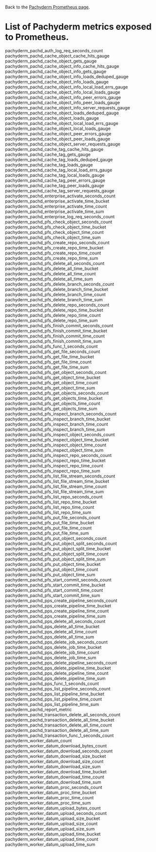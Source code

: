 Back to the [Pachyderm Prometheus page](../index).
# List of Pachyderm metrics exposed to Prometheus.

pachyderm_pachd_auth_log_req_seconds_count
pachyderm_pachd_cache_object_cache_hits_gauge
pachyderm_pachd_cache_object_gets_gauge
pachyderm_pachd_cache_object_info_cache_hits_gauge
pachyderm_pachd_cache_object_info_gets_gauge
pachyderm_pachd_cache_object_info_loads_deduped_gauge
pachyderm_pachd_cache_object_info_loads_gauge
pachyderm_pachd_cache_object_info_local_load_errs_gauge
pachyderm_pachd_cache_object_info_local_loads_gauge
pachyderm_pachd_cache_object_info_peer_errors_gauge
pachyderm_pachd_cache_object_info_peer_loads_gauge
pachyderm_pachd_cache_object_info_server_requests_gauge
pachyderm_pachd_cache_object_loads_deduped_gauge
pachyderm_pachd_cache_object_loads_gauge
pachyderm_pachd_cache_object_local_load_errs_gauge
pachyderm_pachd_cache_object_local_loads_gauge
pachyderm_pachd_cache_object_peer_errors_gauge
pachyderm_pachd_cache_object_peer_loads_gauge
pachyderm_pachd_cache_object_server_requests_gauge
pachyderm_pachd_cache_tag_cache_hits_gauge
pachyderm_pachd_cache_tag_gets_gauge
pachyderm_pachd_cache_tag_loads_deduped_gauge
pachyderm_pachd_cache_tag_loads_gauge
pachyderm_pachd_cache_tag_local_load_errs_gauge
pachyderm_pachd_cache_tag_local_loads_gauge
pachyderm_pachd_cache_tag_peer_errors_gauge
pachyderm_pachd_cache_tag_peer_loads_gauge
pachyderm_pachd_cache_tag_server_requests_gauge
pachyderm_pachd_enterprise_activate_seconds_count
pachyderm_pachd_enterprise_activate_time_bucket
pachyderm_pachd_enterprise_activate_time_count
pachyderm_pachd_enterprise_activate_time_sum
pachyderm_pachd_enterprise_log_req_seconds_count
pachyderm_pachd_pfs_check_object_seconds_count
pachyderm_pachd_pfs_check_object_time_bucket
pachyderm_pachd_pfs_check_object_time_count
pachyderm_pachd_pfs_check_object_time_sum
pachyderm_pachd_pfs_create_repo_seconds_count
pachyderm_pachd_pfs_create_repo_time_bucket
pachyderm_pachd_pfs_create_repo_time_count
pachyderm_pachd_pfs_create_repo_time_sum
pachyderm_pachd_pfs_delete_all_seconds_count
pachyderm_pachd_pfs_delete_all_time_bucket
pachyderm_pachd_pfs_delete_all_time_count
pachyderm_pachd_pfs_delete_all_time_sum
pachyderm_pachd_pfs_delete_branch_seconds_count
pachyderm_pachd_pfs_delete_branch_time_bucket
pachyderm_pachd_pfs_delete_branch_time_count
pachyderm_pachd_pfs_delete_branch_time_sum
pachyderm_pachd_pfs_delete_repo_seconds_count
pachyderm_pachd_pfs_delete_repo_time_bucket
pachyderm_pachd_pfs_delete_repo_time_count
pachyderm_pachd_pfs_delete_repo_time_sum
pachyderm_pachd_pfs_finish_commit_seconds_count
pachyderm_pachd_pfs_finish_commit_time_bucket
pachyderm_pachd_pfs_finish_commit_time_count
pachyderm_pachd_pfs_finish_commit_time_sum
pachyderm_pachd_pfs_func_1_seconds_count
pachyderm_pachd_pfs_get_file_seconds_count
pachyderm_pachd_pfs_get_file_time_bucket
pachyderm_pachd_pfs_get_file_time_count
pachyderm_pachd_pfs_get_file_time_sum
pachyderm_pachd_pfs_get_object_seconds_count
pachyderm_pachd_pfs_get_object_time_bucket
pachyderm_pachd_pfs_get_object_time_count
pachyderm_pachd_pfs_get_object_time_sum
pachyderm_pachd_pfs_get_objects_seconds_count
pachyderm_pachd_pfs_get_objects_time_bucket
pachyderm_pachd_pfs_get_objects_time_count
pachyderm_pachd_pfs_get_objects_time_sum
pachyderm_pachd_pfs_inspect_branch_seconds_count
pachyderm_pachd_pfs_inspect_branch_time_bucket
pachyderm_pachd_pfs_inspect_branch_time_count
pachyderm_pachd_pfs_inspect_branch_time_sum
pachyderm_pachd_pfs_inspect_object_seconds_count
pachyderm_pachd_pfs_inspect_object_time_bucket
pachyderm_pachd_pfs_inspect_object_time_count
pachyderm_pachd_pfs_inspect_object_time_sum
pachyderm_pachd_pfs_inspect_repo_seconds_count
pachyderm_pachd_pfs_inspect_repo_time_bucket
pachyderm_pachd_pfs_inspect_repo_time_count
pachyderm_pachd_pfs_inspect_repo_time_sum
pachyderm_pachd_pfs_list_file_stream_seconds_count
pachyderm_pachd_pfs_list_file_stream_time_bucket
pachyderm_pachd_pfs_list_file_stream_time_count
pachyderm_pachd_pfs_list_file_stream_time_sum
pachyderm_pachd_pfs_list_repo_seconds_count
pachyderm_pachd_pfs_list_repo_time_bucket
pachyderm_pachd_pfs_list_repo_time_count
pachyderm_pachd_pfs_list_repo_time_sum
pachyderm_pachd_pfs_put_file_seconds_count
pachyderm_pachd_pfs_put_file_time_bucket
pachyderm_pachd_pfs_put_file_time_count
pachyderm_pachd_pfs_put_file_time_sum
pachyderm_pachd_pfs_put_object_seconds_count
pachyderm_pachd_pfs_put_object_split_seconds_count
pachyderm_pachd_pfs_put_object_split_time_bucket
pachyderm_pachd_pfs_put_object_split_time_count
pachyderm_pachd_pfs_put_object_split_time_sum
pachyderm_pachd_pfs_put_object_time_bucket
pachyderm_pachd_pfs_put_object_time_count
pachyderm_pachd_pfs_put_object_time_sum
pachyderm_pachd_pfs_start_commit_seconds_count
pachyderm_pachd_pfs_start_commit_time_bucket
pachyderm_pachd_pfs_start_commit_time_count
pachyderm_pachd_pfs_start_commit_time_sum
pachyderm_pachd_pps_create_pipeline_seconds_count
pachyderm_pachd_pps_create_pipeline_time_bucket
pachyderm_pachd_pps_create_pipeline_time_count
pachyderm_pachd_pps_create_pipeline_time_sum
pachyderm_pachd_pps_delete_all_seconds_count
pachyderm_pachd_pps_delete_all_time_bucket
pachyderm_pachd_pps_delete_all_time_count
pachyderm_pachd_pps_delete_all_time_sum
pachyderm_pachd_pps_delete_job_seconds_count
pachyderm_pachd_pps_delete_job_time_bucket
pachyderm_pachd_pps_delete_job_time_count
pachyderm_pachd_pps_delete_job_time_sum
pachyderm_pachd_pps_delete_pipeline_seconds_count
pachyderm_pachd_pps_delete_pipeline_time_bucket
pachyderm_pachd_pps_delete_pipeline_time_count
pachyderm_pachd_pps_delete_pipeline_time_sum
pachyderm_pachd_pps_func_1_seconds_count
pachyderm_pachd_pps_list_pipeline_seconds_count
pachyderm_pachd_pps_list_pipeline_time_bucket
pachyderm_pachd_pps_list_pipeline_time_count
pachyderm_pachd_pps_list_pipeline_time_sum
pachyderm_pachd_report_metric
pachyderm_pachd_transaction_delete_all_seconds_count
pachyderm_pachd_transaction_delete_all_time_bucket
pachyderm_pachd_transaction_delete_all_time_count
pachyderm_pachd_transaction_delete_all_time_sum
pachyderm_pachd_transaction_func_1_seconds_count
pachyderm_worker_datum_count
pachyderm_worker_datum_download_bytes_count
pachyderm_worker_datum_download_seconds_count
pachyderm_worker_datum_download_size_bucket
pachyderm_worker_datum_download_size_count
pachyderm_worker_datum_download_size_sum
pachyderm_worker_datum_download_time_bucket
pachyderm_worker_datum_download_time_count
pachyderm_worker_datum_download_time_sum
pachyderm_worker_datum_proc_seconds_count
pachyderm_worker_datum_proc_time_bucket
pachyderm_worker_datum_proc_time_count
pachyderm_worker_datum_proc_time_sum
pachyderm_worker_datum_upload_bytes_count
pachyderm_worker_datum_upload_seconds_count
pachyderm_worker_datum_upload_size_bucket
pachyderm_worker_datum_upload_size_count
pachyderm_worker_datum_upload_size_sum
pachyderm_worker_datum_upload_time_bucket
pachyderm_worker_datum_upload_time_count
pachyderm_worker_datum_upload_time_sum